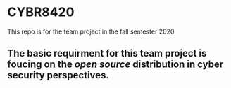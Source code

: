 # CYBR8420
This repo is for the team project in the fall semester 2020

## The basic requirment for this team project is foucing on the **_open source_** distribution in cyber security perspectives. 


